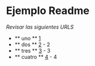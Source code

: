 # Ejemplo Readme
_Revisar las siguientes URLS_
* ** uno ** [1](https://styde.net/clone-y-fork-con-git-y-github/)
* ** dos ** [2](https://frontendlabs.io/3266--que-es-hacer-fork-repositorio-y-como-hacer-un-fork-github#:~:text=Haciendo%20fork%20a%20un%20repositorio&text=Para%20esto%20nos%20dirigimos%20al,hacia%20nuestra%20cuenta%20de%20Github.) - 2
* ** tres ** [3](https://aprendegit.com/fork-de-repositorios-para-que-sirve/) - 3
* ** cuatro ** [4](https://aprendegit.com/mantener-tu-fork-al-dia/) - 4
